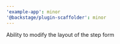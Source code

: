 ```yaml
---
'example-app': minor
'@backstage/plugin-scaffolder': minor
---
```


Ability to modify the layout of the step form
